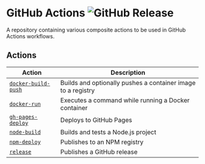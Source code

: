 # GitHub Actions ![GitHub Release](https://img.shields.io/github/v/release/andrewscwei/actions?label=latest)

A repository containing various composite actions to be used in GitHub Actions workflows.

## Actions

| Action | Description |
| ------ | ----------- |
| [`docker-build-push`](docker-build-push) | Builds and optionally pushes a container image to a registry |
| [`docker-run`](docker-run) | Executes a command while running a Docker container |
| [`gh-pages-deploy`](gh-pages-deploy) | Deploys to GitHub Pages |
| [`node-build`](node-build) | Builds and tests a Node.js project |
| [`npm-deploy`](npm-deploy) | Publishes to an NPM registry |
| [`release`](release) | Publishes a GitHub release |
